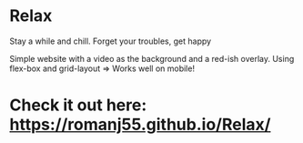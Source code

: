 # Relax

Stay a while and chill.
Forget your troubles, get happy

Simple website with a video as the background and a red-ish overlay.
Using flex-box and grid-layout => Works well on mobile!

# Check it out here: https://romanj55.github.io/Relax/

